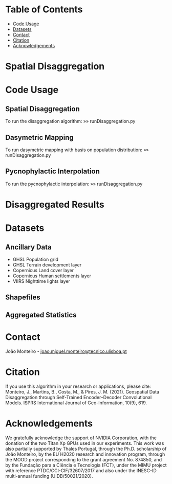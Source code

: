 # Table of Contents
- [Code Usage](https://github.com/joaomigl15/spdisaggregation/blob/main/README.md#code-usage)
- [Datasets](https://github.com/joaomigl15/spdisaggregation/blob/main/README.md#datasets)
- [Contact](https://github.com/joaomigl15/spdisaggregation/blob/main/README.md#contact)
- [Citation](https://github.com/joaomigl15/spdisaggregation/blob/main/README.md#citation)
- [Acknowledgements](https://github.com/joaomigl15/spdisaggregation/blob/main/README.md#acknowledgements)

# Spatial Disaggregation



# Code Usage

## Spatial Disaggregation
To run the disaggregation algorithm:
»» runDisaggregation.py

## Dasymetric Mapping
To run dasymetric mapping with basis on population distribution:
»» runDisaggregation.py

## Pycnophylactic Interpolation
To run the pycnophylactic interpolation:
»» runDisaggregation.py


# Disaggregated Results

# Datasets

## Ancillary Data
- GHSL Population grid
- GHSL Terrain development layer
- Copernicus Land cover layer
- Copernicus Human settlements layer
- VIIRS Nighttime lights layer

## Shapefiles

## Aggregated Statistics


# Contact
João Monteiro - joao.miguel.monteiro@tecnico.ulisboa.pt

# Citation
If you use this algorithm in your research or applications, please cite:
Monteiro, J., Martins, B., Costa, M., & Pires, J. M. (2021). Geospatial Data Disaggregation through Self-Trained Encoder–Decoder Convolutional Models. ISPRS International Journal of Geo-Information, 10(9), 619.

# Acknowledgements
We gratefully acknowledge the support of NVIDIA Corporation, with the donation of the two Titan Xp GPUs used in our experiments. This work was also partially supported by Thales Portugal, through the Ph.D. scholarship of João Monteiro, by the EU H2020 research and innovation program, through the MOOD project corresponding to the grant agreement No. 874850, and by the Fundação para a Ciência e Tecnologia (FCT), under the MIMU project with reference PTDC/CCI-CIF/32607/2017 and also under the INESC-ID multi-annual funding (UIDB/50021/2020).
